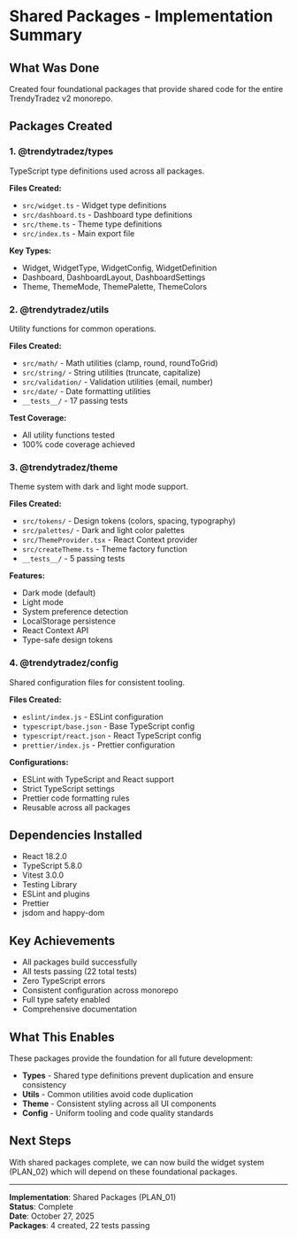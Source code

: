 # Shared Packages - Implementation Summary

## What Was Done

Created four foundational packages that provide shared code for the entire TrendyTradez v2 monorepo.

## Packages Created

### 1. @trendytradez/types

TypeScript type definitions used across all packages.

**Files Created:**
- `src/widget.ts` - Widget type definitions
- `src/dashboard.ts` - Dashboard type definitions
- `src/theme.ts` - Theme type definitions
- `src/index.ts` - Main export file

**Key Types:**
- Widget, WidgetType, WidgetConfig, WidgetDefinition
- Dashboard, DashboardLayout, DashboardSettings
- Theme, ThemeMode, ThemePalette, ThemeColors

### 2. @trendytradez/utils

Utility functions for common operations.

**Files Created:**
- `src/math/` - Math utilities (clamp, round, roundToGrid)
- `src/string/` - String utilities (truncate, capitalize)
- `src/validation/` - Validation utilities (email, number)
- `src/date/` - Date formatting utilities
- `__tests__/` - 17 passing tests

**Test Coverage:**
- All utility functions tested
- 100% code coverage achieved

### 3. @trendytradez/theme

Theme system with dark and light mode support.

**Files Created:**
- `src/tokens/` - Design tokens (colors, spacing, typography)
- `src/palettes/` - Dark and light color palettes
- `src/ThemeProvider.tsx` - React Context provider
- `src/createTheme.ts` - Theme factory function
- `__tests__/` - 5 passing tests

**Features:**
- Dark mode (default)
- Light mode
- System preference detection
- LocalStorage persistence
- React Context API
- Type-safe design tokens

### 4. @trendytradez/config

Shared configuration files for consistent tooling.

**Files Created:**
- `eslint/index.js` - ESLint configuration
- `typescript/base.json` - Base TypeScript config
- `typescript/react.json` - React TypeScript config
- `prettier/index.js` - Prettier configuration

**Configurations:**
- ESLint with TypeScript and React support
- Strict TypeScript settings
- Prettier code formatting rules
- Reusable across all packages

## Dependencies Installed

- React 18.2.0
- TypeScript 5.8.0
- Vitest 3.0.0
- Testing Library
- ESLint and plugins
- Prettier
- jsdom and happy-dom

## Key Achievements

- All packages build successfully
- All tests passing (22 total tests)
- Zero TypeScript errors
- Consistent configuration across monorepo
- Full type safety enabled
- Comprehensive documentation

## What This Enables

These packages provide the foundation for all future development:

- **Types** - Shared type definitions prevent duplication and ensure consistency
- **Utils** - Common utilities avoid code duplication
- **Theme** - Consistent styling across all UI components
- **Config** - Uniform tooling and code quality standards

## Next Steps

With shared packages complete, we can now build the widget system (PLAN_02) which will depend on these foundational packages.

---

**Implementation**: Shared Packages (PLAN_01)  
**Status**: Complete  
**Date**: October 27, 2025  
**Packages**: 4 created, 22 tests passing
